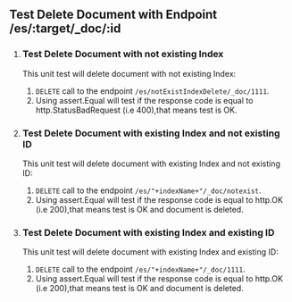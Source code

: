 ## Test Delete Document with Endpoint /es/:target/_doc/:id

1. ### Test Delete Document with not existing Index
    This unit test will delete document with not existing Index:
    1. `DELETE` call to the endpoint `/es/notExistIndexDelete/_doc/1111`.
    2. Using assert.Equal will test if the response code is equal to http.StatusBadRequest (i.e 400),that means test is OK.

2. ### Test Delete Document with existing Index and not existing ID
    This unit test will delete document with existing Index and not existing ID:
    1. `DELETE` call to the endpoint `/es/"+indexName+"/_doc/notexist`.
    2. Using assert.Equal will test if the response code is equal to http.OK (i.e 200),that means test is OK and document is deleted.

3. ### Test Delete Document with existing Index and existing ID
    This unit test will delete document with existing Index and existing ID:
    1. `DELETE`  call to the endpoint `/es/"+indexName+"/_doc/1111`.
    2. Using assert.Equal will test if the response code is equal to http.OK (i.e 200),that means test is OK and document is deleted.